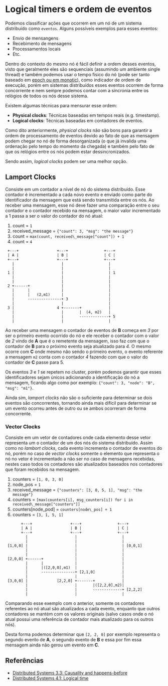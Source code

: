 # Logical timers e ordem de eventos
Podemos classificar ações que ocorrem em um nó de um sistema distribuído como `eventos`.
Alguns possíveis exemplos para esses eventos:

* Envio de mensangens
* Recebimento de mensagens
* Processamentos locais
* Etc.

Dentro do contexto do mesmo nó é fácil definir a ordem desses eventos, visto que geralmente eles são sequenciais (assumindo
um ambiente single thread) e também podemos usar o tempo físico do nó (pode ser tanto baseado em [epoch ou em monotic](./use-monotonic-ao-inves-de-time-of-day.md)),
como indicador de ordem de execução, porém em sistemas distribuídos esses eventos ocorrem de forma concorrente e nem sempre
podemos contar com a sincronia entre os relógios de todos os nós desse sistema.

Existem algumas técnicas para mensurar esse ordem:

* **Physical clocks**: Técnicas baseadas em tempos reais (e.g. timestamp).
* **Logical clocks**: Técnicas baseadas em contadores de eventos.

Como dito anteriormente, _physical clocks_ não são bons para garantir a ordem de processamento de eventos devido ao fato de que as mensagem podem
chegar no nó de forma desorganizada (o que já invalida uma ordenação pelo tempo do momento da chegada) e também pelo
fato de que os relógios entre os nós podem estar dessincronizados.

Sendo assim, _logical clocks_ podem ser uma melhor opção.

## Lamport Clocks
Consiste em um contador a nível de nó do sistema distribuído. Esse contador é incrementado a cada novo evento e enviado
como parte do identificador da mensagem que está sendo transmitida entre os nós. Ao receber uma mensagem, esse nó
deve fazer uma comparação entre o seu contador e o contador recebido na mensagem, o maior valor incrementado a 1 passa a ser o valor
do contador do nó atual:

1. count = `1`
2. received\_message = `{"count": 3, "msg": "the message"}`
3. count = `max(count, received\_message["count"]) + 1`
4. count = `4`

```
 +---+                 +---+                +---+
 | A |                 | B |                | C |
 +---+                 +---+                +---+
   |                     |                    |  
   |                     |                    |  
 1 |                     |                    | 1 
   |                     |                    |  
   |                     |                    |  
 2 +------+              |                    |  
   |      |              |                    |  
   |      |   (2,m1)     |                    |  
   |      ---------------+ 3                  |  
   |                     |                    |  
 3 |                   4 +-------+            |  
   |                     |       |  (4, m2)   |  
   |                     |       -------------+ 5 
   |                     |                    |  
```

Ao receber uma mensagem o contador de eventos de **B** começa em _3_ por ser o primeiro evento ocorrido do nó e ele receber o
contador com o valor de _2_ vindo de **A** que é o remetente da mensagem, isso faz com que o contador de **B** para o próximo evento
seja atualizado para _4_. O mesmo ocorre com **C** onde mesmo não sendo o primeiro evento, o evento referente a mensagem `m2` conta com o contador _4_ 
fazendo com que o valor do contador de **C** passe para 5.

Os eventos _3_ e _1_ se repetem no cluster, porém podemos garantir que esses identificadores sejam únicos adicionando a
identificação do nó a mensagem, ficando algo como por exemplo: `{"count": 3, "node": "B", "msg": "m1"}`.

Ainda sim, _lamport clocks_ não são o suficiente para determinar se dois eventos são concorrentes, tornando ainda mais
difícil para determinar se um evento ocorreu antes de outro ou se ambos ocorreram de forma concorrente.

### Vector Clocks
Consiste em um vetor de contadores onde cada elemento desse vetor representa um o contador de um dos nós do sistema distribuído.
Assim como no _lambort clocks_, cada evento incrementa o contador de eventos do nó, porém no caso de _vector clocks_ somente
o elemento que representa o nó no vetor é incrementado a não ser no caso de mensagens recebidas, nestes caso todos os contadores
são atualizados baseados nos contadores que foram recebidos na mensagem.

1. counters = `[1, 0, 3, 0]`
2. node\_pos = `1`
2. received\_message = `{"counters": [3, 0, 5, 1], "msg": "the message"}`
3. counters = `[max(counters[i], msg_counters[i]) for i in received\_message["counters"]]`
4. counters[node\_pod] = `counters[node\_pos] + 1`
5. counters = `[3, 1, 5, 1]`

```
       +---+                 +---+                +---+
       | A |                 | B |                | C |
       +---+                 +---+                +---+
         |                     |                    |  
         |                     |                    |  
 [1,0,0] |                     |                    | [0,0,1]
         |                     |                    |  
         |                     |                    |  
 [2,0,0] +------+              |                    |  
         |      |              |                    |  
         |      |([2,0,0],m1)  |                    |  
         |      ---------------+ [2,1,0]            |  
         |                     |                    |  
 [3,0,0] |             [2,2,0] +-------+            |  
         |                     |       |([2,2,0],m2)|  
         |                     |       -------------+ [2,2,2]
         |                     |                    |  
```

Comparando esse exemplo com o anterior, somente os contadores referentes ao nó atual são atualizados
a cada evento, enquanto que outros contadores se mantém com os valores originais (salvo casos onde o nó atual
possui uma referência de contador mais atualizado para os outros nós).

Desta forma podemos determinar que `[2, 2, 0]` por exemplo representa o segundo evento de **A**, o segundo evento
de **B** e essa por fim essa mensagem ainda não gerou um evento em **C**.

## Referências
* [Distributed Systems 3.3: Causality and happens-before](https://youtu.be/OKHIdpOAxto)
* [Distributed Systems 4.1: Logical time](https://youtu.be/x-D8iFU1d-o)
